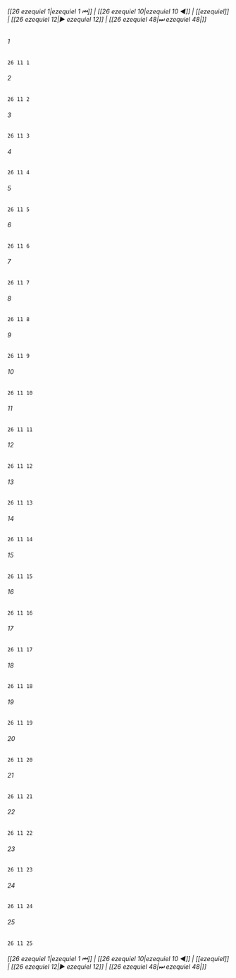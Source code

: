 
###### [[26 ezequiel 1|ezequiel 1 ⏮]] | [[26 ezequiel 10|ezequiel 10 ◀]] | [[ezequiel]] | [[26 ezequiel 12|▶ ezequiel 12]] | [[26 ezequiel 48|⏭ ezequiel 48|]]

###### 1
``` verse
26 11 1 
```
###### 2
``` verse
26 11 2 
```
###### 3
``` verse
26 11 3 
```
###### 4
``` verse
26 11 4 
```
###### 5
``` verse
26 11 5 
```
###### 6
``` verse
26 11 6 
```
###### 7
``` verse
26 11 7 
```
###### 8
``` verse
26 11 8 
```
###### 9
``` verse
26 11 9 
```
###### 10
``` verse
26 11 10 
```
###### 11
``` verse
26 11 11 
```
###### 12
``` verse
26 11 12 
```
###### 13
``` verse
26 11 13 
```
###### 14
``` verse
26 11 14 
```
###### 15
``` verse
26 11 15 
```
###### 16
``` verse
26 11 16 
```
###### 17
``` verse
26 11 17 
```
###### 18
``` verse
26 11 18 
```
###### 19
``` verse
26 11 19 
```
###### 20
``` verse
26 11 20 
```
###### 21
``` verse
26 11 21 
```
###### 22
``` verse
26 11 22 
```
###### 23
``` verse
26 11 23 
```
###### 24
``` verse
26 11 24 
```
###### 25
``` verse
26 11 25 
```

###### [[26 ezequiel 1|ezequiel 1 ⏮]] | [[26 ezequiel 10|ezequiel 10 ◀]] | [[ezequiel]] | [[26 ezequiel 12|▶ ezequiel 12]] | [[26 ezequiel 48|⏭ ezequiel 48|]]

